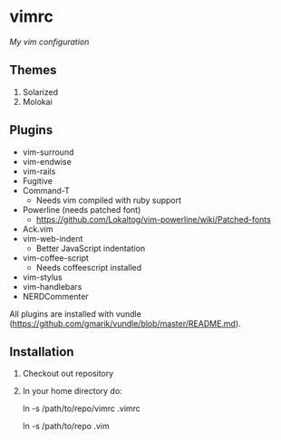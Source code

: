 vimrc
=====

*My vim configuration* 

Themes
------

1. Solarized
2. Molokai

Plugins
-------

* vim-surround 
* vim-endwise
* vim-rails
* Fugitive    
* Command-T 
  * Needs vim compiled with ruby support
* Powerline (needs patched font)
  * https://github.com/Lokaltog/vim-powerline/wiki/Patched-fonts
* Ack.vim
* vim-web-indent
  * Better JavaScript indentation
* vim-coffee-script
  * Needs coffeescript installed
* vim-stylus
* vim-handlebars
* NERDCommenter

All plugins are installed with vundle (https://github.com/gmarik/vundle/blob/master/README.md).

Installation
------------

1. Checkout out repository
2. In your home directory do:

    ln -s /path/to/repo/vimrc .vimrc

    ln -s /path/to/repo .vim
